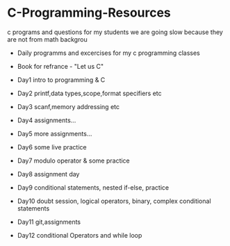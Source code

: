 # C-Programming-Resources
c programs and questions for my students
we are going slow because they are not from math backgrou

- Daily programms and excercises for my c programming classes
- Book for refrance - "Let us C"

- Day1 intro to programming & C
- Day2 printf,data types,scope,format specifiers etc
- Day3 scanf,memory addressing etc
- Day4 assignments...
- Day5 more assignments...
- Day6 some live practice
- Day7 modulo operator & some practice
- Day8 assignment day
- Day9 conditional statements, nested if-else, practice
- Day10 doubt session, logical operators, binary, complex conditional statements
- Day11 git,assignments
- Day12 conditional Operators and while loop
